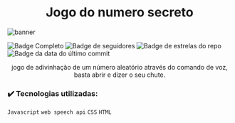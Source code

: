 <h1 align="center"> Jogo do numero secreto </h1>

![banner](https://user-images.githubusercontent.com/109393388/193649719-cc622502-7e3f-4c28-a5c1-c5f0cd060c04.jpg)

![Badge Completo](https://img.shields.io/badge/status-Completo-green)
![Badge de seguidores](https://img.shields.io/github/followers/Feehh32)
![Badge de estrelas do repo](https://img.shields.io/github/stars/Feehh32/jogo-numero-secreto) 
![Badge da data do último commit](https://img.shields.io/github/last-commit/Feehh32/jogo-numero-secreto)


<p align="center">jogo de adivinhação de um número aleatório através do comando de voz, basta abrir e dizer o seu chute.</p>

<h3>✔️ Tecnologias utilizadas:</h3>

``Javascript``
``web speech api``
``CSS``
``HTML``
